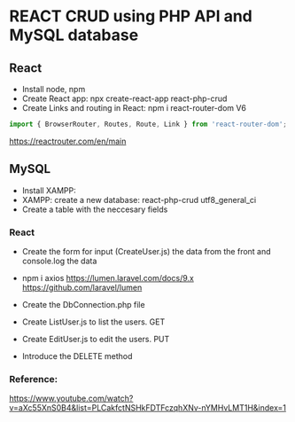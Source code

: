 #  REACT CRUD using PHP API and MySQL database

## React

- Install node, npm 
- Create React app: npx create-react-app react-php-crud
- Create Links and routing in React: npm i react-router-dom V6
```jsx
import { BrowserRouter, Routes, Route, Link } from 'react-router-dom';
```
https://reactrouter.com/en/main 

## MySQL

- Install XAMPP: 
- XAMPP: create a new database: react-php-crud utf8_general_ci 
- Create a table with the neccesary fields

### React
- Create the form for input (CreateUser.js) the data from the front and console.log the data
- npm i axios
https://lumen.laravel.com/docs/9.x 
https://github.com/laravel/lumen 

- Create the DbConnection.php file
- Create ListUser.js to list the users. GET
- Create EditUser.js to edit the users. PUT
- Introduce the DELETE method

### Reference:
 
https://www.youtube.com/watch?v=aXc55XnS0B4&list=PLCakfctNSHkFDTFczqhXNv-nYMHvLMT1H&index=1  
